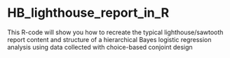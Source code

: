 # HB_lighthouse_report_in_R
This R-code will show you how to recreate the typical lighthouse/sawtooth report content and structure of a hierarchical Bayes logistic regression analysis using data collected with choice-based conjoint design
